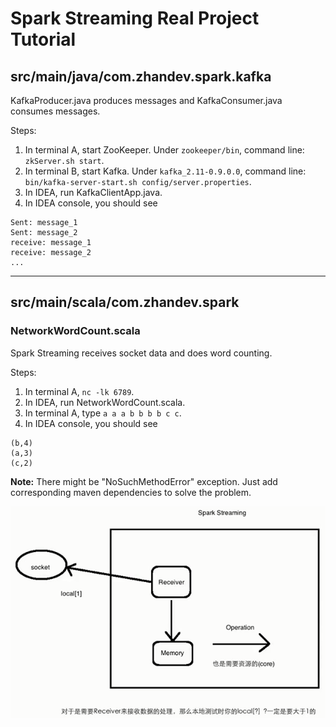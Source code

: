 # Spark Streaming Real Project Tutorial

## src/main/java/com.zhandev.spark.kafka

KafkaProducer.java produces messages and KafkaConsumer.java consumes messages.

Steps:

1. In terminal A, start ZooKeeper. Under `zookeeper/bin`, command line: `zkServer.sh start`.
2. In terminal B, start Kafka. Under `kafka_2.11-0.9.0.0`, command line: `bin/kafka-server-start.sh config/server.properties`.
3. In IDEA, run KafkaClientApp.java.
4. In IDEA console, you should see

```
Sent: message_1
Sent: message_2
receive: message_1
receive: message_2
...
```

---

## src/main/scala/com.zhandev.spark

### NetworkWordCount.scala

Spark Streaming receives socket data and does word counting.

Steps:

1. In terminal A, `nc -lk 6789`.
2. In IDEA, run NetworkWordCount.scala.
3. In terminal A, type `a a a b b b b c c`.
4. In IDEA console, you should see

```
(b,4)
(a,3)
(c,2)
```

**Note:** There might be "NoSuchMethodError" exception. Just add corresponding maven dependencies to solve the problem.

![spark-streaming-processes-socket-data-architecture.png](src/main/resources/static/img/spark-streaming-processes-socket-data-architecture.png)